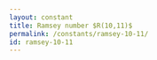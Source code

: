 ```yaml
---
layout: constant
title: Ramsey number $R(10,11)$
permalink: /constants/ramsey-10-11/
id: ramsey-10-11
---
```

